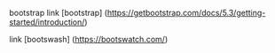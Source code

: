 bootstrap
link [bootstrap]  (https://getbootstrap.com/docs/5.3/getting-started/introduction/)

link [bootswash] (https://bootswatch.com/)